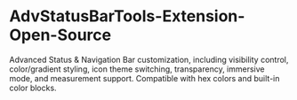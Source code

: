 # AdvStatusBarTools-Extension-Open-Source
Advanced Status &amp; Navigation Bar customization, including visibility control, color/gradient styling, icon theme switching, transparency, immersive mode, and measurement support. Compatible with hex colors and built-in color blocks.
